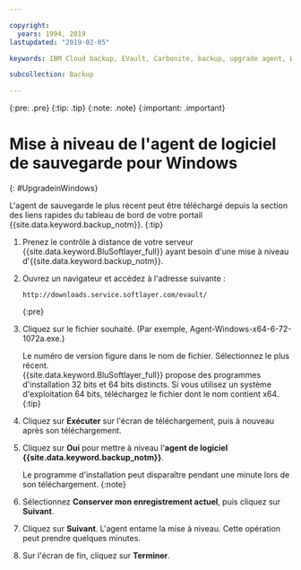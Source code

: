 ```yaml
---

copyright:
  years: 1994, 2019
lastupdated: "2019-02-05"

keywords: IBM Cloud backup, EVault, Carbonite, backup, upgrade agent, Windows

subcollection: Backup

---
```

{:pre: .pre}
{:tip: .tip}
{:note: .note}
{:important: .important}

# Mise à niveau de l'agent de logiciel de sauvegarde pour Windows
{: #UpgradeinWindows}

L'agent de sauvegarde le plus récent peut être téléchargé depuis la section des liens rapides du tableau de bord de votre portail {{site.data.keyword.backup_notm}}.
{:tip}

1. Prenez le contrôle à distance de votre serveur {{site.data.keyword.BluSoftlayer_full}} ayant besoin d'une mise à niveau d'{{site.data.keyword.backup_notm}}.
2. Ouvrez un navigateur et accédez à l'adresse suivante :
   ```
   http://downloads.service.softlayer.com/evault/
   ```
   {:pre}
3. Cliquez sur le fichier souhaité. (Par exemple, Agent-Windows-x64-6-72-1072a.exe.)

   Le numéro de version figure dans le nom de fichier. Sélectionnez le plus récent. <br/>{{site.data.keyword.BluSoftlayer_full}} propose des programmes d'installation 32 bits et 64 bits distincts. Si vous utilisez un système d'exploitation 64 bits, téléchargez le fichier dont le nom contient x64.
   {:tip}
4. Cliquez sur **Exécuter** sur l'écran de téléchargement, puis à nouveau après son téléchargement.
5. Cliquez sur **Oui** pour mettre à niveau l'**agent de logiciel {{site.data.keyword.backup_notm}}**.

   Le programme d'installation peut disparaître pendant une minute lors de son téléchargement.
   {:note}
6. Sélectionnez **Conserver mon enregistrement actuel**, puis cliquez sur **Suivant**.
7. Cliquez sur **Suivant**. L'agent entame la mise à niveau. Cette opération peut prendre quelques minutes.
8. Sur l'écran de fin, cliquez sur **Terminer**.
